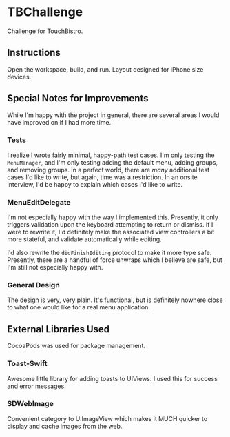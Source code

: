 # TBChallenge
Challenge for TouchBistro.

## Instructions

Open the workspace, build, and run. Layout designed for iPhone size devices.

## Special Notes for Improvements

While I'm happy with the project in general, there are several areas I would have improved on if I had more time.

### Tests

I realize I wrote fairly minimal, happy-path test cases. I'm only testing the `MenuManager`, and I'm only testing adding the default menu, adding groups, and removing groups. In a perfect world, there are *many* additional test cases I'd like to write, but again, time was a restriction. In an onsite interview, I'd be happy to explain which cases I'd like to write.

### MenuEditDelegate

I'm not especially happy with the way I implemented this. Presently, it only triggers validation upon the keyboard attempting to return or dismiss. If I were to rewrite it, I'd definitely make the associated view controllers a bit more stateful, and validate automatically while editing. 

I'd also rewrite the `didFinishEditing` protocol to make it more type safe. Presently, there are a handful of force unwraps which I believe are safe, but I'm still not especially happy with.

### General Design

The design is very, very plain. It's functional, but is definitely nowhere close to what one would like for a real menu application.

## External Libraries Used

CocoaPods was used for package management.

### Toast-Swift

Awesome little library for adding toasts to UIViews. I used this for success and error messages.

### SDWebImage

Convenient category to UIImageView which makes it MUCH quicker to display and cache images from the web.
